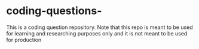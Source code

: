 # coding-questions-
This is a coding question repository. Note that this repo is meant to be used for learning and researching purposes only and it is not meant to be used for production
